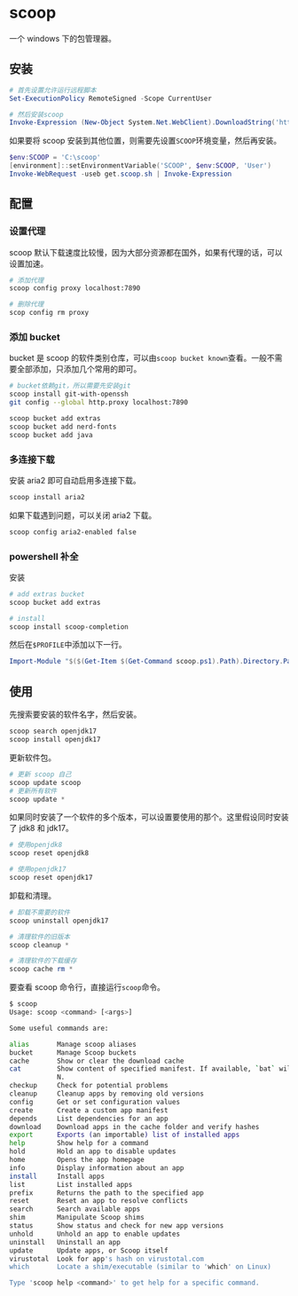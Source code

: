 # scoop

一个 windows 下的包管理器。

## 安装

```powershell
# 首先设置允许运行远程脚本
Set-ExecutionPolicy RemoteSigned -Scope CurrentUser

# 然后安装scoop
Invoke-Expression (New-Object System.Net.WebClient).DownloadString('https://get.scoop.sh')
```

如果要将 scoop 安装到其他位置，则需要先设置`SCOOP`环境变量，然后再安装。

```powershell
$env:SCOOP = 'C:\scoop'
[environment]::setEnvironmentVariable('SCOOP', $env:SCOOP, 'User')
Invoke-WebRequest -useb get.scoop.sh | Invoke-Expression
```

## 配置

### 设置代理

scoop 默认下载速度比较慢，因为大部分资源都在国外，如果有代理的话，可以设置加速。

```sh
# 添加代理
scoop config proxy localhost:7890

# 删除代理
scop config rm proxy
```

### 添加 bucket

bucket 是 scoop 的软件类别仓库，可以由`scoop bucket known`查看。一般不需要全部添加，只添加几个常用的即可。

```sh
# bucket依赖git，所以需要先安装git
scoop install git-with-openssh
git config --global http.proxy localhost:7890

scoop bucket add extras
scoop bucket add nerd-fonts
scoop bucket add java
```

### 多连接下载

安装 aria2 即可自动启用多连接下载。

```sh
scoop install aria2
```

如果下载遇到问题，可以关闭 aria2 下载。

```sh
scoop config aria2-enabled false
```

### powershell 补全

安装

```sh
# add extras bucket
scoop bucket add extras

# install
scoop install scoop-completion
```

然后在`$PROFILE`中添加以下一行。

```powershell
Import-Module "$($(Get-Item $(Get-Command scoop.ps1).Path).Directory.Parent.FullName)\modules\scoop-completion"
```

## 使用

先搜索要安装的软件名字，然后安装。

```powershell
scoop search openjdk17
scoop install openjdk17
```

更新软件包。

```powershell
# 更新 scoop 自己
scoop update scoop
# 更新所有软件
scoop update *
```

如果同时安装了一个软件的多个版本，可以设置要使用的那个。这里假设同时安装了 jdk8 和 jdk17。

```powershell
# 使用openjdk8
scoop reset openjdk8

# 使用openjdk17
scoop reset openjdk17
```

卸载和清理。

```powershell
# 卸载不需要的软件
scoop uninstall openjdk17

# 清理软件的旧版本
scoop cleanup *

# 清理软件的下载缓存
scoop cache rm *
```

要查看 scoop 命令行，直接运行`scoop`命令。

```sh
$ scoop
Usage: scoop <command> [<args>]

Some useful commands are:

alias       Manage scoop aliases
bucket      Manage Scoop buckets
cache       Show or clear the download cache
cat         Show content of specified manifest. If available, `bat` will be used to pretty-print the JSO
            N.
checkup     Check for potential problems
cleanup     Cleanup apps by removing old versions
config      Get or set configuration values
create      Create a custom app manifest
depends     List dependencies for an app
download    Download apps in the cache folder and verify hashes
export      Exports (an importable) list of installed apps
help        Show help for a command
hold        Hold an app to disable updates
home        Opens the app homepage
info        Display information about an app
install     Install apps
list        List installed apps
prefix      Returns the path to the specified app
reset       Reset an app to resolve conflicts
search      Search available apps
shim        Manipulate Scoop shims
status      Show status and check for new app versions
unhold      Unhold an app to enable updates
uninstall   Uninstall an app
update      Update apps, or Scoop itself
virustotal  Look for app's hash on virustotal.com
which       Locate a shim/executable (similar to 'which' on Linux)

Type 'scoop help <command>' to get help for a specific command.
```
